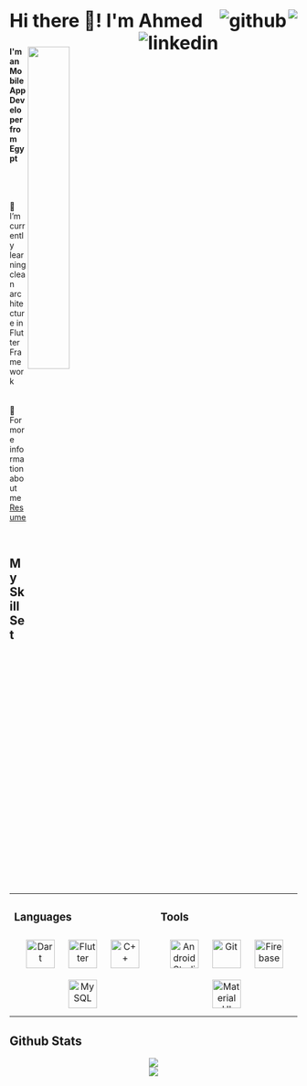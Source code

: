 <h2 align="left" style="font-size: 2rem;">
  Hi there 👋! I'm Ahmed 
    <a>
        <img align="right" src="https://kounter.tk/badge/Ahmed-Faried.kounter?label=&color=52796f&style=for-the-badge&cntSuffix=%20Profile%20Views&silent=false" />
  </a>
    <a href="https://github.com/Ahmed-Faried" target="_blank">
        <img align="right" src=https://img.shields.io/badge/github-%2324292e.svg?&style=for-the-badge&logo=github&logoColor=white alt=github style="margin-bottom: 5px;" />
    </a>
    <a href="https://www.linkedin.com/in/ahmed-faried-515055255/" target="_blank">
        <img align="right" src=https://img.shields.io/badge/linkedin-%231E77B5.svg?&style=for-the-badge&logo=linkedin&logoColor=white alt=linkedin style="margin-bottom: 5px;" />
    </a>  
</h2>

<img align="right" width="38%" src="https://cdn.discordapp.com/attachments/981587143094845490/1074368823651749918/octocat-1676010233258.png"/>

<h4 align="left">I'm an Mobile App Developer from Egypt</h4>
<br><br>
<p align="left">🌱 I’m currently learning clean architecture in Flutter Framework<br><br><br>📃 For more information about me <a https://drive.google.com/file/d/1Y0FIy2RohGE1bIRXOnMq5aedvrsgnA5M/view"><a href="https://drive.google.com/file/d/1Y0FIy2RohGE1bIRXOnMq5aedvrsgnA5M/view">Resume</a></p>

<br/>

## My Skill Set  
<table><tr><td valign="top">

### Languages
<div align="center">  
<!-- Dart icon -->
<a href="https://dart.dev/" target="_blank"><img style="margin: 10px" src="https://img.uxwing.com/wp-content/themes/uxwing/download/brands-social-media/dart-programming-language-icon.png" alt="Dart" height="50" /></a>
<!-- Flutter icon -->
<a href="https://flutter.dev/" target="_blank"><img style="margin: 10px" src="https://static-00.iconduck.com/assets.00/flutter-icon-413x512-4picx6vy.png" alt="Flutter" height="50" /></a>
<!-- C++ icon -->
<a href="https://www.cplusplus.com/" target="_blank"><img style="margin: 10px" src="https://profilinator.rishav.dev/skills-assets/cplusplus-original.svg" alt="C++" height="50" /></a>
<!-- mySql icon -->
<a href="https://www.mysql.com/" target="_blank"><img style="margin: 10px" src="https://profilinator.rishav.dev/skills-assets/mysql-original-wordmark.svg" alt="MySQL" height="50" /></a>  
</div>

</td><td valign="top">

### Tools  
<div align= "center">
<!-- android studio icon -->
<a href="https://developer.android.com/studio" target="_blank"><img style="margin: 10px" src="https://1.bp.blogspot.com/-LgTa-xDiknI/X4EflN56boI/AAAAAAAAPuk/24YyKnqiGkwRS9-_9suPKkfsAwO4wHYEgCLcBGAsYHQ/s0/image9.png" alt="Android Studio" height="50" /></a>
<!-- github icon -->
<a href="https://github.com/" target="_blank"><img style="margin: 10px" src="https://profilinator.rishav.dev/skills-assets/git-scm-icon.svg" alt="Git" height="50" /></a>
<!-- firebase icon -->
<a href="https://firebase.google.com/" target="_blank"><img style="margin: 10px" src="https://profilinator.rishav.dev/skills-assets/firebase.png" alt="Firebase" height="50" /></a>
 <!-- matrial ui icon -->
<a href="https://mui.com/" target="_blank"><img style="margin: 10px" src="https://profilinator.rishav.dev/skills-assets/mui.png" alt="Material UI" height="50" /> 
</div>

</td></tr></table>  

## Github Stats  
<div align="center">

<img src="https://github-readme-stats.vercel.app/api?username=Ahmed-Faried&show_icons=true&theme=vue-dark&count_private=true&hide_border=true"/>

</div>
  <div align="center">
  <img src="https://github-readme-streak-stats.herokuapp.com?user=Ahmed-Faried&theme=onedark&hide_border=true&date_format=j%20M%5B%20Y%5D"/>
  </div>
<br>  
<br>  
